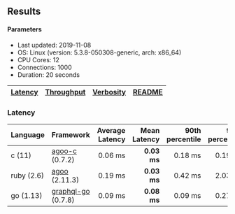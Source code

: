 ## Results

<!-- Result from here -->

#### Parameters
- Last updated: 2019-11-08
- OS: Linux (version: 5.3.8-050308-generic, arch: x86_64)
- CPU Cores: 12
- Connections: 1000
- Duration: 20 seconds

| [Latency](latency.md) | [Throughput](rates.md) | [Verbosity](verbosity.md) | [README](README.md) |
| --------------------- | --------------------------- | ------------------------- | ------------------- |

### Latency
| Language | Framework | Average Latency | Mean Latency | 90th percentile | 99th percentile | 99.9th percentile | Standard Deviation | Rate | Verbosity |
| ------------------ | ---------------------- | ---------------:| ------------:| ---------------:| ---------------:| -----------------:| ------------------:| ------:| ------:|
| c (11) | [agoo-c](github.com/ohler55/agoo-c) (0.7.2) | 0.06 ms | **0.03 ms** | 0.18 ms | 0.19 ms | 1.01 ms | 0.08 | 39.75 | 0 |
| ruby (2.6) | [agoo](github.com/ohler55/agoo) (2.11.3) | 0.19 ms | **0.03 ms** | 0.42 ms | 2.03 ms | 3.77 ms | 0.48 | 16.35 | 0 |
| go (1.13) | [graphql-go](https://github.com/graphql-go/graphql) (0.7.8) | 0.09 ms | **0.08 ms** | 0.09 ms | 0.27 ms | 0.42 ms | 0.04 | 4.35 | 0 |
<!-- Result till here -->
